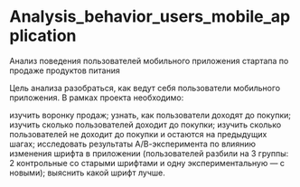 # Analysis_behavior_users_mobile_application
Анализ поведения пользователей мобильного приложения стартапа по продаже продуктов питания

Цель анализа разобраться, как ведут себя пользователи мобильного приложения. В рамках проекта необходимо:

изучить воронку продаж;
узнать, как пользователи доходят до покупки;
изучить сколько пользователей доходит до покупки;
изучить сколько пользователей не доходит до покупки и остаются на предыдущих шагах;
исследовать результаты А/В-эксперимента по влиянию изменения шрифта в приложении (пользователей разбили на 3 группы: 2 контрольные со старыми шрифтами и одну экспериментальную — с новыми);
выяснить какой шрифт лучше.
